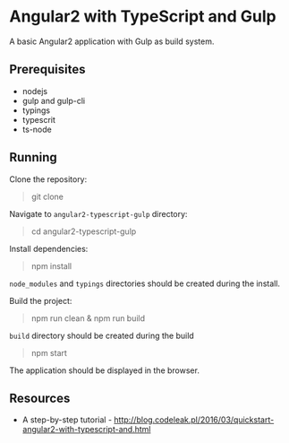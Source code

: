 Angular2 with TypeScript and Gulp
=================================

A basic Angular2 application with Gulp as build system.

Prerequisites
-------------

- nodejs
- gulp and gulp-cli
- typings
- typescrit
- ts-node

Running
-------

Clone the repository:

> git clone

Navigate to `angular2-typescript-gulp` directory:

> cd angular2-typescript-gulp

Install dependencies:

> npm install

`node_modules` and `typings` directories should be created during the install.

Build the project:

> npm run clean & npm run build

`build` directory should be created during the build

> npm start

The application should be displayed in the browser.

Resources
---------

- A step-by-step tutorial - http://blog.codeleak.pl/2016/03/quickstart-angular2-with-typescript-and.html
